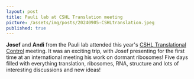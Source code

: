```yaml
---
layout: post
title: Pauli lab at CSHL Translation meeting
picture: /assets/img/posts/20240905-CSHLtranslation.jpeg
published: true
---
```

**Josef** and **Andi** from the Pauli lab attended this year's [CSHL Translational Control](https://meetings.cshl.edu/meetings.aspx?meet=transc) meeting. It was an exciting trip, with Josef presenting for the first time at an international meeting his work on dormant ribosomes!
Five days filled with everything translation, ribosomes, RNA, structure and lots of interesting discussions and new ideas!
